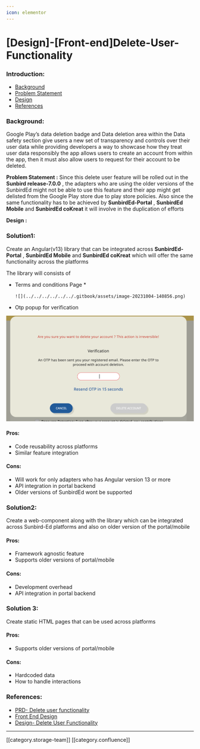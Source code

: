 ```yaml
---
icon: elementor
---
```


# \[Design]-\[Front-end]Delete-User-Functionality

### Introduction:

* [Background](https://project-sunbird.atlassian.net/wiki/spaces/SUN/pages/3359146039/Design+Front-end+Delete+User+Functionality#Background%3A)
* [Problem Statement](https://project-sunbird.atlassian.net/wiki/spaces/SUN/pages/3359146039/Design+Front-end+Delete+User+Functionality#Problem-Statement-%3A)
* [Design](https://project-sunbird.atlassian.net/wiki/spaces/SUN/pages/3359146039/Design+Front-end+Delete+User+Functionality#Design-%3A)
* [References](https://project-sunbird.atlassian.net/wiki/spaces/SUN/pages/3359146039/Design+Front-end+Delete+User+Functionality#References%3A)

### Background:

Google Play’s data deletion badge and Data deletion area within the Data safety section give users a new set of transparency and controls over their user data while providing developers a way to showcase how they treat user data responsibly the app allows users to create an account from within the app, then it must also allow users to request for their account to be deleted.

**Problem Statement :** Since this delete user feature will be rolled out in the **Sunbird release-7.0.0** , the adapters who are using the older versions of the SunbirdEd might not be able to use this feature and their app might get delisted from the Google Play store due to play store policies. Also since the same functionality has to be achieved by **SunbirdEd-Portal** , **SunbirdEd Mobile** and **SunbirdEd coKreat** it will involve in the duplication of efforts

**Design :**

### Solution1:

Create an Angular(v13) library that can be integrated across **SunbirdEd-Portal** , **SunbirdEd Mobile** and **SunbirdEd coKreat** which will offer the same functionality across the platforms

The library will consists of

* Terms and conditions Page
  *

      ![](../../../../../../.gitbook/assets/image-20231004-140856.png)
* Otp popup for verification

![](../../../../../../.gitbook/assets/image-20231004-140920.png)

#### Pros:

* Code reusability across platforms
* Similar feature integration

#### Cons:

* Will work for only adapters who has Angular version 13 or more
* API integration in portal backend
* Older versions of SunbirdEd wont be supported

### Solution2:

Create a web-component along with the library which can be integrated across Sunbird-Ed platforms and also on older version of the portal/mobile

#### Pros:

* Framework agnostic feature
* Supports older versions of portal/mobile

#### Cons:

* Development overhead
* API integration in portal backend

### Solution 3:

Create static HTML pages that can be used across platforms

#### Pros:

* Supports older versions of portal/mobile

#### Cons:

* Hardcoded data
* How to handle interactions

### References:

* [PRD- Delete user functionality](https://project-sunbird.atlassian.net/wiki/spaces/SBDES/pages/3351969808/PRD+Delete+Account+functionality)
* [Front End Design](https://www.figma.com/file/krTuutMhS6QxI2kRku04eh/Delete-Account?type=design\&node-id=0-1\&mode=design\&t=1mbrQILh71AASyse-0)
* [Design- Delete User Functionality](https://project-sunbird.atlassian.net/wiki/spaces/SBDES/pages/3354492949/Design+Delete+Account+Functionality)

***

\[\[category.storage-team]] \[\[category.confluence]]
